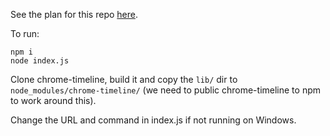 See the plan for this repo [here](https://github.com/xtermjs/xterm.js/issues/1688#issuecomment-424888143).

To run:

```
npm i
node index.js
```

Clone chrome-timeline, build it and copy the `lib/` dir to `node_modules/chrome-timeline/` (we need to public chrome-timeline to npm to work around this).

Change the URL and command in index.js if not running on Windows.